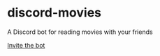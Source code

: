 # discord-movies
 A Discord bot for reading movies with your friends

<a href="https://discordapp.com/oauth2/authorize?client_id=716033298878693484&scope=bot&permissions=8">Invite the bot</a>

